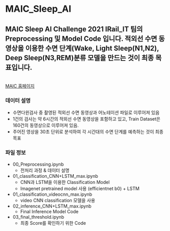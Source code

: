 # MAIC_Sleep_AI

## MAIC Sleep AI Challenge 2021 IRail_IT 팀의 Preprocessing 및 Model Code 입니다. 적외선 수면 동영상을 이용한 수면 단계(Wake, Light Sleep(N1,N2), Deep Sleep(N3,REM)분류 모델을 만드는 것이 최종 목표입니다.
<br>[MAIC 홈페이지](https://maic.or.kr/ "MAIC 홈페이지 주소")</br>

### 데이터 설명
- 수면다윈검사 중 촬영된 적외선 수면 동영상과 어노테이션 파일로 이루어져 있음
- 1건의 검사는 약 6시간의 적외선 수면 동영상을 포함하고 있고, Train Dataset은 160건의 동영상으로 이루어져 있음.
- 주어진 영상을 30초 단위로 분석하여 각 시간대의 수면 단계를 예측하는 것이 최종 목표


### 파일 정보
- 00_Preprocessing.ipynb
  - 전처리 과정 & 데이터 설명
- 01_classification_CNN+LSTM_max.ipynb
  - CNN과 LSTM을 이용한 Classification Model
  - Imagenet pretrained model 사용 (efficientnet b0) + LSTM
- 01_classification_videocnn_max.ipynb
  - video CNN classification 모델을 사용
- 02_inference_CNN+LSTM_max.ipynb
  - Final Inference Model Code
- 03_final_threshold.ipynb
  - 최종 Score를 확인하기 위한 Code
